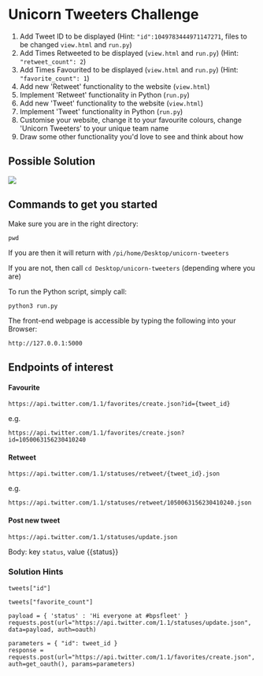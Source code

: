 # Unicorn Tweeters Challenge

1) Add Tweet ID to be displayed
(Hint:
```"id":1049783444971147271```, files to be changed ```view.html``` and ```run.py```)
2) Add Times Retweeted to be displayed (```view.html``` and ```run.py```) (Hint: ```"retweet_count": 2```)
3) Add Times Favourited to be displayed (```view.html``` and ```run.py```) (Hint: ```"favorite_count": 1```)
4) Add new 'Retweet' functionality to the website (```view.html```)
5) Implement 'Retweet' functionality in Python (```run.py```)
6) Add new 'Tweet' functionality to the website (```view.html```)
7) Implement 'Tweet' functionality in Python (```run.py```)
8) Customise your website, change it to your favourite colours, change 'Unicorn Tweeters' to your unique team name
9) Draw some other functionality you'd love to see and think about how

## Possible Solution
![](solution.png)

## Commands to get you started

Make sure you are in the right directory:

```
pwd
```

If you are then it will return with ```/pi/home/Desktop/unicorn-tweeters```

If you are not, then call ```cd Desktop/unicorn-tweeters``` (depending where you are)

To run the Python script, simply call:

```
python3 run.py
```

The front-end webpage is accessible by typing the following into your Browser:

```
http://127.0.0.1:5000
```

## Endpoints of interest

#### Favourite

```
https://api.twitter.com/1.1/favorites/create.json?id={tweet_id}
```
e.g.
```
https://api.twitter.com/1.1/favorites/create.json?id=1050063156230410240
```

#### Retweet

```
https://api.twitter.com/1.1/statuses/retweet/{tweet_id}.json
```
e.g.
```
https://api.twitter.com/1.1/statuses/retweet/1050063156230410240.json
```

#### Post new tweet

```
https://api.twitter.com/1.1/statuses/update.json
```

Body: key ```status```, value {{status}}


### Solution Hints

```
tweets["id"]
```

```
tweets["favorite_count"]
```

```
payload = { 'status' : 'Hi everyone at #bpsfleet' }
requests.post(url="https://api.twitter.com/1.1/statuses/update.json", data=payload, auth=oauth)
```

```
parameters = { "id": tweet_id }
response = requests.post(url="https://api.twitter.com/1.1/favorites/create.json", auth=get_oauth(), params=parameters)
```
